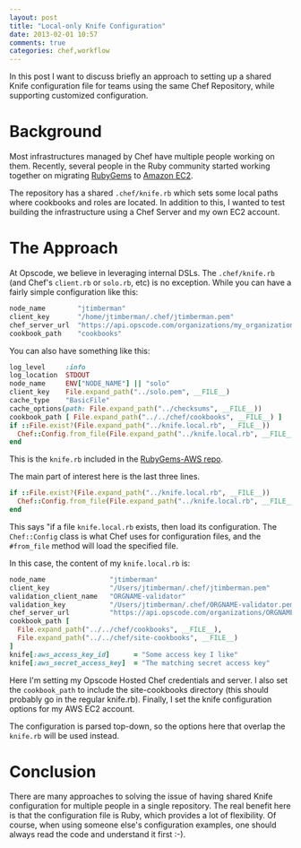 ```yaml
---
layout: post
title: "Local-only Knife Configuration"
date: 2013-02-01 10:57
comments: true
categories: chef,workflow
---
```


In this post I want to discuss briefly an approach to setting up a
shared Knife configuration file for teams using the same Chef
Repository, while supporting customized configuration.

# Background

Most infrastructures managed by Chef have multiple people working on
them. Recently, several people in the Ruby community started working
together on migrating [RubyGems](http://rubygems.org) to
[Amazon EC2](https://github.com/rubygems/rubygems-aws).

The repository has a shared `.chef/knife.rb` which sets some local
paths where cookbooks and roles are located. In addition to this, I
wanted to test building the infrastructure using a Chef Server and my
own EC2 account.

# The Approach

At Opscode, we believe in leveraging internal DSLs. The
`.chef/knife.rb` (and Chef's `client.rb` or `solo.rb`, etc) is no
exception. While you can have a fairly simple configuration like this:

```ruby
node_name        "jtimberman"
client_key       "/home/jtimberman/.chef/jtimberman.pem"
chef_server_url  "https://api.opscode.com/organizations/my_organization"
cookbook_path    "cookbooks"
```

You can also have something like this:

```ruby
log_level     :info
log_location  STDOUT
node_name     ENV["NODE_NAME"] || "solo"
client_key    File.expand_path("../solo.pem", __FILE__)
cache_type    "BasicFile"
cache_options(path: File.expand_path("../checksums", __FILE__))
cookbook_path [ File.expand_path("../../chef/cookbooks", __FILE__) ]
if ::File.exist?(File.expand_path("../knife.local.rb", __FILE__))
  Chef::Config.from_file(File.expand_path("../knife.local.rb", __FILE__))
end
```

This is the `knife.rb` included in the
[RubyGems-AWS repo](https://github.com/rubygems/rubygems-aws).

The main part of interest here is the last three lines.

```ruby
if ::File.exist?(File.expand_path("../knife.local.rb", __FILE__))
  Chef::Config.from_file(File.expand_path("../knife.local.rb", __FILE__))
end
```

This says "if a file `knife.local.rb` exists, then load its
configuration. The `Chef::Config` class is what Chef uses for
configuration files, and the `#from_file` method will load the
specified file.

In this case, the content of my `knife.local.rb` is:

```ruby
node_name                "jtimberman"
client_key               "/Users/jtimberman/.chef/jtimberman.pem"
validation_client_name   "ORGNAME-validator"
validation_key           "/Users/jtimberman/.chef/ORGNAME-validator.pem"
chef_server_url          "https://api.opscode.com/organizations/ORGNAME"
cookbook_path [
  File.expand_path("../../chef/cookbooks", __FILE__),
  File.expand_path("../../chef/site-cookbooks", __FILE__)
]
knife[:aws_access_key_id]      = "Some access key I like"
knife[:aws_secret_access_key]  = "The matching secret access key"
```

Here I'm setting my Opscode Hosted Chef credentials and server. I also
set the `cookbook_path` to include the site-cookbooks directory (this
should probably go in the regular knife.rb). Finally, I set the knife
configuration options for my AWS EC2 account.

The configuration is parsed top-down, so the options here that overlap
the `knife.rb` will be used instead.

# Conclusion

There are many approaches to solving the issue of having shared Knife
configuration for multiple people in a single repository. The real
benefit here is that the configuration file is Ruby, which provides a
lot of flexibility. Of course, when using someone else's configuration
examples, one should always read the code and understand it first :-).
